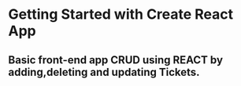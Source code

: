 # Getting Started with Create React App

## Basic front-end app CRUD using REACT by adding,deleting and updating Tickets.
